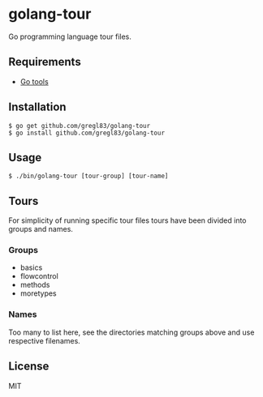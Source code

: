 # golang-tour

Go programming language tour files.

## Requirements

- [Go tools](https://golang.org/doc/install)

## Installation

    $ go get github.com/gregl83/golang-tour
    $ go install github.com/gregl83/golang-tour

## Usage

    $ ./bin/golang-tour [tour-group] [tour-name]

## Tours

For simplicity of running specific tour files tours have been divided into groups and names.

### Groups

- basics
- flowcontrol
- methods
- moretypes

### Names

Too many to list here, see the directories matching groups above and use respective filenames.

## License

MIT